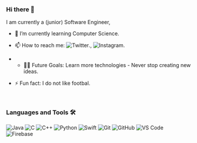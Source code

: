 ### Hi there 👋
<div> 
  <p> I am currently a (junior) Software Engineer, </p>

- 🌱 I’m currently learning Computer Science.
- 📫 How to reach me: ![Twitter](https://twitter.com/razvanpnn)., ![Instagram](https://www.instagram.com/rzv.dev/).
- - 💪🏼 Future Goals: Learn more technologies - Never stop creating new ideas.
- ⚡ Fun fact: I do not like footbal.
  
  <br />

### Languages and Tools 🛠 
![Java](http://img.shields.io/badge/-Java-5B4638?style=flat-square&logo=java&logoColor=ffffff)
![C](http://img.shields.io/badge/-C-A8B9CC?style=flat-square&logo=c&logoColor=ffffff)
![C++](https://img.shields.io/badge/-C++-white?logo=C++&style=social)
![Python](https://img.shields.io/badge/-Python-white?logo=Python&style=social)
![Swift](https://img.shields.io/badge/-Swift-white?logo=Swift&style=social)
![Git](https://img.shields.io/badge/-Git-%23F05032?style=flat-square&logo=git&logoColor=%23ffffff)
![GitHub](https://img.shields.io/badge/-GitHub-181717?style=flat-square&logo=github)
![VS Code](http://img.shields.io/badge/-VS%20Code-007ACC?style=flat-square&logo=visual-studio-code&logoColor=ffffff)
![Firebase](https://img.shields.io/badge/-Firebase-FFCA28?style=flat-square&logo=firebase&logoColor=ffffff)



<br />
